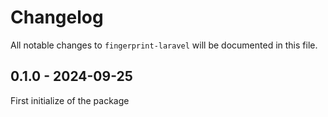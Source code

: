 # Changelog

All notable changes to `fingerprint-laravel` will be documented in this file.

## 0.1.0 - 2024-09-25

First initialize of the package
